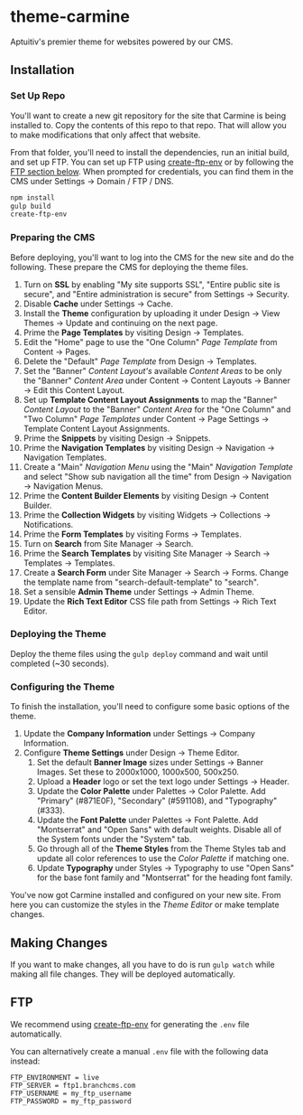 # theme-carmine
Aptuitiv's premier theme for websites powered by our CMS.

## Installation

### Set Up Repo
You'll want to create a new git repository for the site that Carmine is being installed to. Copy the contents of this repo to that repo. That will allow you to make modifications that only affect that website.

From that folder, you'll need to install the dependencies, run an initial build, and set up FTP. You can set up FTP using [create-ftp-env](https://github.com/aptuitiv/create-ftp-env) or by following the [FTP section below](#ftp). When prompted for credentials, you can find them in the CMS under Settings -> Domain / FTP / DNS.

```bash
npm install
gulp build
create-ftp-env
```

### Preparing the CMS
Before deploying, you'll want to log into the CMS for the new site and do the following. These prepare the CMS for deploying the theme files.

1. Turn on **SSL** by enabling "My site supports SSL", "Entire public site is secure", and "Entire administration is secure" from Settings -> Security.
1. Disable **Cache** under Settings -> Cache.
1. Install the **Theme** configuration by uploading it under Design -> View Themes -> Update and continuing on the next page.
1. Prime the **Page Templates** by visiting Design -> Templates.
1. Edit the "Home" page to use the "One Column" *Page Template* from Content -> Pages.
1. Delete the "Default" *Page Template* from Design -> Templates.
1. Set the "Banner" *Content Layout's* available *Content Areas* to be only the "Banner" *Content Area* under Content -> Content Layouts -> Banner -> Edit this Content Layout.
1. Set up **Template Content Layout Assignments** to map the "Banner" *Content Layout* to the "Banner" *Content Area* for the "One Column" and "Two Column" *Page Templates* under Content -> Page Settings -> Template Content Layout Assignments.
1. Prime the **Snippets** by visiting Design -> Snippets.
1. Prime the **Navigation Templates** by visiting Design -> Navigation -> Navigation Templates.
1. Create a "Main" *Navigation Menu* using the "Main" *Navigation Template* and select "Show sub navigation all the time" from Design -> Navigation -> Navigation Menus.
1. Prime the **Content Builder Elements** by visiting Design -> Content Builder.
1. Prime the **Collection Widgets** by visiting Widgets -> Collections -> Notifications.
1. Prime the **Form Templates** by visiting Forms -> Templates.
1. Turn on **Search** from Site Manager -> Search.
1. Prime the **Search Templates** by visiting Site Manager -> Search -> Templates -> Templates.
1. Create a **Search Form** under Site Manager -> Search -> Forms. Change the template name from "search-default-template" to "search".
1. Set a sensible **Admin Theme** under Settings -> Admin Theme.
1. Update the **Rich Text Editor** CSS file path from Settings -> Rich Text Editor.

### Deploying the Theme
Deploy the theme files using the `gulp deploy` command and wait until completed (~30 seconds).

### Configuring the Theme
To finish the installation, you'll need to configure some basic options of the theme.

1. Update the **Company Information** under Settings -> Company Information.
1. Configure **Theme Settings** under Design -> Theme Editor.
    1. Set the default **Banner Image** sizes under Settings -> Banner Images. Set these to 2000x1000, 1000x500, 500x250.
    1. Upload a **Header** logo or set the text logo under Settings -> Header.
    1. Update the **Color Palette** under Palettes -> Color Palette. Add "Primary" (#871E0F), "Secondary" (#591108), and "Typography" (#333).
    1. Update the **Font Palette** under Palettes -> Font Palette. Add "Montserrat" and "Open Sans" with default weights. Disable all of the System fonts under the "System" tab.
    1. Go through all of the **Theme Styles** from the Theme Styles tab and update all color references to use the *Color Palette* if matching one.
    1. Update **Typography** under Styles -> Typography to use "Open Sans" for the base font family and "Montserrat" for the heading font family.

You've now got Carmine installed and configured on your new site. From here you can customize the styles in the *Theme Editor* or make template changes.

## Making Changes
If you want to make changes, all you have to do is run `gulp watch` while making all file changes. They will be deployed automatically.

## FTP
We recommend using [create-ftp-env](https://github.com/aptuitiv/create-ftp-env) for generating the `.env` file automatically.

You can alternatively create a manual `.env` file with the following data instead:
```.env
FTP_ENVIRONMENT = live
FTP_SERVER = ftp1.branchcms.com
FTP_USERNAME = my_ftp_username
FTP_PASSWORD = my_ftp_password
```

